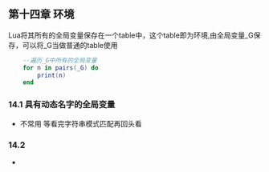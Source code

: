 ## 第十四章 环境
Lua将其所有的全局变量保存在一个table中，这个table即为环境,由全局变量_G保存，可以将_G当做普通的table使用
~~~lua	
	--遍历_G中所有的全局变量
	for n in pairs(_G) do 
		print(n)
	end
~~~ 
### 14.1 具有动态名字的全局变量
- 不常用 等看完字符串模式匹配再回头看  

### 14.2
-   